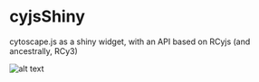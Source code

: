 # cyjsShiny
cytoscape.js as a shiny widget, with an API based on RCyjs (and ancestrally, RCy3)

![alt text](https://raw.githubusercontent.com/paul-shannon/cyjShiny/ygModelImage.png)
